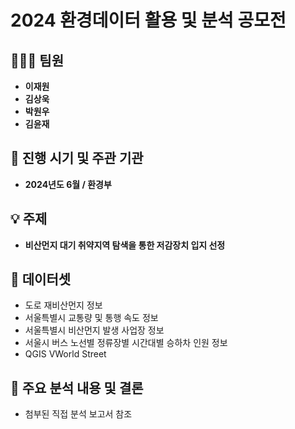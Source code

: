 #  **2024 환경데이터 활용 및 분석 공모전**

## 🧑‍🤝‍🧑 **팀원**
- **이재원**
- **김상욱**
- **박원우**
- **김윤재**

## 📅 **진행 시기 및 주관 기관**
- **2024년도 6월 / 환경부**

## 💡 **주제**
- **비산먼지 대기 취약지역 탐색을 통한 저감장치 입지 선정**


##  📌 **데이터셋**
- 도로 재비산먼지 정보
- 서울특별시 교통량 및 통행 속도 정보
- 서울특별시 비산먼지 발생 사업장 정보
- 서울시 버스 노선별 정류장별 시간대별 승하차 인원 정보
- QGIS VWorld Street
  
## 📌 **주요 분석 내용 및 결론**
- 첨부된 직접 분석 보고서 참조


